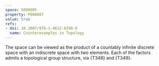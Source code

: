 ```yaml
---
space: S000005
property: P000087
value: true
refs:
- doi: 10.1007/978-1-4612-6290-9
  name: Counterexamples in Topology
---
```


The space can be viewed as the product of a countably infinite discrete space with an indiscrete space with two elements.  Each of the factors admits a topological group structure, via {T348} and {T349}.
